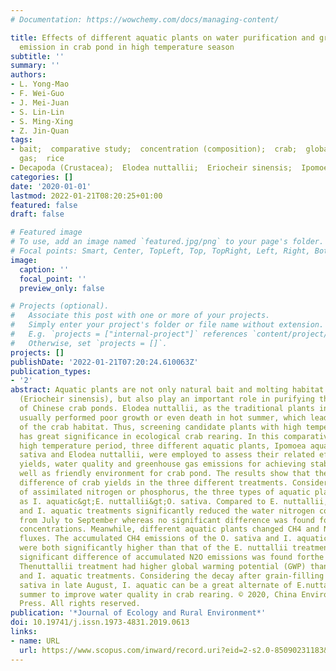 ```yaml
---
# Documentation: https://wowchemy.com/docs/managing-content/

title: Effects of different aquatic plants on water purification and greenhouse gas
  emission in crab pond in high temperature season
subtitle: ''
summary: ''
authors:
- L. Yong-Mao
- F. Wei-Guo
- J. Mei-Juan
- S. Lin-Lin
- S. Ming-Xing
- Z. Jin-Quan
tags:
- bait;  comparative study;  concentration (composition);  crab;  global warming;  greenhouse
  gas;  rice
- Decapoda (Crustacea);  Elodea nuttallii;  Eriocheir sinensis;  Ipomoea;  Oryza sativa
categories: []
date: '2020-01-01'
lastmod: 2022-01-21T08:20:25+01:00
featured: false
draft: false

# Featured image
# To use, add an image named `featured.jpg/png` to your page's folder.
# Focal points: Smart, Center, TopLeft, Top, TopRight, Left, Right, BottomLeft, Bottom, BottomRight.
image:
  caption: ''
  focal_point: ''
  preview_only: false

# Projects (optional).
#   Associate this post with one or more of your projects.
#   Simply enter your project's folder or file name without extension.
#   E.g. `projects = ["internal-project"]` references `content/project/deep-learning/index.md`.
#   Otherwise, set `projects = []`.
projects: []
publishDate: '2022-01-21T07:20:24.610063Z'
publication_types:
- '2'
abstract: Aquatic plants are not only natural bait and molting habitat for the crabs
  (Eriocheir sinensis), but also play an important role in purifying the water body
  of Chinese crab ponds. Elodea nuttallii, as the traditional plants in rearing ponds,
  usually performed poor growth or even death in hot summer, which lead to the deterioration
  of the crab habitat. Thus, screening candidate plants with high temperature resistance
  has great significance in ecological crab rearing. In this comparative study in
  high temperature period, three different aquatic plants, Ipomoea aquatic, Oryza
  sativa and Elodea nuttallii, were employed to assess their related effects on crab
  yields, water quality and greenhouse gas emissions for achieving stable yield as
  well as friendly environment for crab pond. The results show that there was no significant
  difference of crab yields in the three different treatments. Considering the amount
  of assimilated nitrogen or phosphorus, the three types of aquatic plants displayed
  as I. aquatic&gt;E. nuttallii&gt;O. sativa. Compared to E. nuttallii, O. sativa
  and I. aquatic treatments significantly reduced the water nitrogen concentrations
  from July to September whereas no significant difference was found for the phosphorus
  concentrations. Meanwhile, different aquatic plants changed CH4 and N2O emission
  fluxes. The accumulated CH4 emissions of the O. sativa and I. aquatic treatments
  were both significantly higher than that of the E. nuttallii treatment, while no
  significant difference of accumulated N2O emissions was found forthe three treatments.
  Thenuttallii treatment had higher global warming potential (GWP) than the O. sativa
  and I. aquatic treatments. Considering the decay after grain-filling stage of O.
  sativa in late August, I. aquatic can be a great alternate of E.nuttallii in hot
  summer to improve water quality in crab rearing. © 2020, China Environmental Science
  Press. All rights reserved.
publication: '*Journal of Ecology and Rural Environment*'
doi: 10.19741/j.issn.1973-4831.2019.0613
links:
- name: URL
  url: https://www.scopus.com/inward/record.uri?eid=2-s2.0-85090231183&doi=10.19741%2fj.issn.1973-4831.2019.0613&partnerID=40&md5=b2960c056f27e3e043414c22bf4ede5c
---
```

